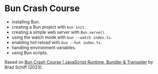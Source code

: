 # Bun Crash Course

- installing Bun.
- creating a Bun project with `bun init`.
- creating a simple web server with `Bun.serve()`.
- using the watch mode with `bun --watch index.ts`.
- enabling hot reload with `bun --hot index.ts`.
- handling environment variables.
- using Bun scripts.

Based on [Bun Crash Course | JavaScript Runtime, Bundler & Transpiler](https://www.youtube.com/watch?v=U4JVw8K19uY) by Brad Schiff (2023).
